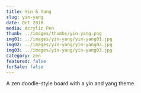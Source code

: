 ```yaml
---
title: Yin & Yang
slug: yin-yang
date: Oct 2018
media: Acrylic Pen
thumb: ../images/thumbs/yin-yang.png
img01: ../images/yin-yang/yin-yang01.jpg
img02: ../images/yin-yang/yin-yang02.jpg
img03: ../images/yin-yang/yin-yang03.jpg
category: zen
featured: false
forSale: false
---
```


A zen doodle-style board with a yin and yang theme.